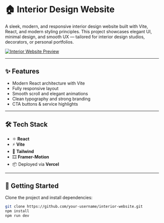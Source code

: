# 🏠 Interior Design Website

A sleek, modern, and responsive interior design website built with Vite, React, and modern styling principles. This project showcases elegant UI, minimal design, and smooth UX — tailored for interior design studios, decorators, or personal portfolios.

[![Interior Website Preview](https://github.com/user-attachments/assets/1a606695-d700-462a-9c8e-7f2bcba02522)](https://interior-website-nu.vercel.app/)


---

## ✨ Features

- Modern React architecture with Vite
- Fully responsive layout
- Smooth scroll and elegant animations
- Clean typography and strong branding
- CTA buttons & service highlights

---

## 🛠️ Tech Stack

- ⚛️ **React**
- ⚡ **Vite**
- 🎨 **Tailwind**
- 🎞️ **Framer-Motion**
- 📦 Deployed via **Vercel**

---

## 🚀 Getting Started

Clone the project and install dependencies:

```bash
git clone https://github.com/your-username/interior-website.git
npm install
npm run dev
